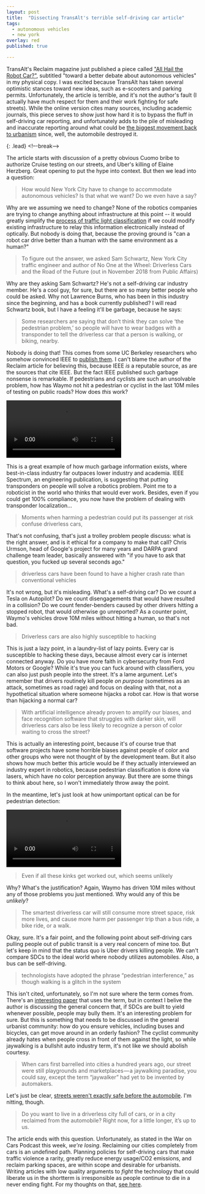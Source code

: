 ```yaml
---
layout: post
title:  "Dissecting TransAlt's terrible self-driving car article"
tags:
  - autonomous vehicles
  - new york
overlay: red
published: true

---
```


TransAlt's Reclaim magazine just published a piece called ["All Hail the Robot Car?"](https://medium.com/reclaim-magazine/all-hail-the-robot-car-8d672221b18e), subtitled "toward a better debate about autonomous vehicles" in my physical copy. I was excited because TransAlt has taken several optimistic stances toward new ideas, such as e-scooters and parking permits. Unfortunately, the article is terrible, and it's not the author's fault (I actually have much respect for them and their work fighting for safe streets). While the online version cites many sources, including academic journals, this piece serves to show just how hard it is to bypass the fluff in self-driving car reporting, and unfortunately adds to the pile of misleading and inaccurate reporting around what could be [the biggest movement back to urbanism](http://urban.codes/posts/new-york-self-driving-car-benefits) since, well, the automobile destroyed it.

{: .lead}
<!–-break-–>

The article starts with discussion of a pretty obvious Cuomo bribe to authorize Cruise testing on our streets, and Uber's killing of Elaine Herzberg. Great opening to put the hype into context. But then we lead into a question:

>How would New York City have to change to accommodate autonomous vehicles? Is that what we want? Do we even have a say?

Why are we assuming we need to change? None of the robotics companies are trying to change anything about infrastructure at this point -- it would greatly simplify the [process of traffic light classification](https://static.googleusercontent.com/media/research.google.com/en//pubs/archive/37259.pdf) if we could modify existing infrastructure to relay this information electronically instead of optically. But nobody is doing that, because the proving ground is "can a robot car drive better than a human with the same environment as a human?"

>To figure out the answer, we asked Sam Schwartz, New York City traffic engineer and author of No One at the Wheel: Driverless Cars and the Road of the Future (out in November 2018 from Public Affairs)

Why are they asking Sam Schwartz? He's not a self-driving car industry member. He's a cool guy, for sure, but there are so many better people who could be asked. Why not Lawrence Burns, who has been in this industry since the beginning, and has a book currently published? I will read Schwartz book, but I have a feeling it'll be garbage, because he says:

>Some researchers are saying that don’t think they can solve ‘the pedestrian problem,’ so people will have to wear badges with a transponder to tell the driverless car that a person is walking, or biking, nearby.

Nobody is doing that! This comes from some UC Berkeley researchers who somehow convinced IEEE to [publish them](https://spectrum.ieee.org/cars-that-think/transportation/self-driving/the-selfdriving-cars-bicycle-problem). I can't blame the author of the Reclaim article for believing this, because IEEE *is* a reputable source, as are the sources that cite IEEE. But the fact IEEE published such garbage nonsense is remarkable. If pedestrians and cyclists are such an unsolvable problem, how has Waymo not hit a pedestrian or cyclist in the last 10M miles of testing on public roads? How does *this* work?

<video src="/uploads/waymo_sxsw_bike.mp4" autoplay="true" loop="true"></video>

This is a great example of how much garbage information exists, where best-in-class industry far outpaces lower industry and academia. IEEE Spectrum, an engineering publication, is suggesting that putting transponders on people will solve a robotics problem. Point me to a roboticist in the world who thinks that would ever work. Besides, even if you could get 100% compliance, you now have the problem of dealing with transponder localization...

>Moments when harming a pedestrian could put its passenger at risk confuse driverless cars, 

That's not confusing, that's just a trolley problem people discuss: what is the right answer, and is it ethical for a company to make that call? Chris Urmson, head of Google's project for many years and DARPA grand challenge team leader, basically answered with "if you have to ask that question, you fucked up several seconds ago."

>driverless cars have been found to have a higher crash rate than conventional vehicles

It's not wrong, but it's misleading. What's a self-driving car? Do we count a Tesla on Autopilot? Do we count disengagements that would have resulted in a collision? Do we count fender-benders caused by other drivers hitting a stopped robot, that would otherwise go unreported? As a counter point, Waymo's vehicles drove 10M miles without hitting a human, so that's not bad.

>Driverless cars are also highly susceptible to hacking

This is just a lazy point, in a laundry-list of lazy points. Every car is susceptible to hacking these days, because almost every car is internet connected anyway. Do you have more faith in cybersecurity from Ford Motors or Google? While it's true you can fuck around with classifiers, you can also just push people into the street. It's a lame argument. Let's remember that drivers routinely kill people *on purpose* (sometimes as an attack, sometimes as road rage) and focus on dealing with that, not a hypothetical situation where someone hijacks a robot car. How is that worse than hijacking a normal car?

>With artificial intelligence already proven to amplify our biases, and face recognition software that struggles with darker skin, will driverless cars also be less likely to recognize a person of color waiting to cross the street?

This is actually an interesting point, because it's of course true that software projects have some horrible biases against people of color and other groups who were not thought of by the development team. But it also shows how much better this article would be if they actually interviewed an industry expert in robotics, because pedestrian classification is done via lasers, which have no color perception anyway. But there are some things to think about here, so I won't immediately throw away the point.

In the meantime, let's just look at how unimportant optical can be for pedestrian detection:

<video src="/uploads/waymo_dust.mp4" autoplay="true" loop="true"></video>

>Even if all these kinks get worked out, which seems unlikely

Why? What's the justification? Again, Waymo has driven 10M miles without any of those problems you just mentioned. Why would any of this be *unlikely*?

> The smartest driverless car will still consume more street space, risk more lives, and cause more harm per passenger trip than a bus ride, a bike ride, or a walk.

Okay, sure. It's a fair point, and the following point about self-driving cars pulling people out of public transit is a very real concern of mine too. But let's keep in mind that the status quo is Uber drivers killing people. We can't compare SDCs to the ideal world where nobody utilizes automobiles. Also, a bus can be self-driving.

>technologists have adopted the phrase “pedestrian interference,” as though walking is a glitch in the system

This isn't cited, unfortunately, so I'm not sure where the term comes from. There's an [interesting paper](http://profiles.arts.monash.edu.au/robert-sparrow/files/2017/12/ethics-driverless-vehicles-drunk-robots.pdf) that uses the term, but in context I belive the author is discussing the general concern that, if SDCs are built to yield whenever possible, people may bully them. It's an interesting problem for sure. But this is something that needs to be discussed in the general urbanist community: how do you ensure vehicles, including buses and bicycles, can get move around in an orderly fashion? The cyclist community already hates when people cross in front of them against the light, so while jaywalking is a bullshit auto industry term, it's not like we should abolish courtesy.

>When cars first barrelled into cities a hundred years ago, our street were still playgrounds and marketplaces — a jaywalking paradise, you could say, except the term “jaywalker” had yet to be invented by automakers.

Let's just be clear, [streets weren't exactly safe before the automobile](https://www.nytimes.com/2011/12/25/realestate/the-railroad-tracks-that-turned-a-street-into-death-avenue.html). I'm nitting, though.

>Do you want to live in a driverless city full of cars, or in a city reclaimed from the automobile? Right now, for a little longer, it’s up to us.

The article ends with this question. Unfortunately, as stated in the War on Cars Podcast this week, *we're losing*. Reclaiming our cities completely from cars is an undefined path. Planning policies for self-driving cars that make traffic violence a rarity, greatly reduce energy usage/CO2 emissions, and reclaim parking spaces, are within scope and desirable for urbanists. Writing articles with low quality arguments to *fight* the technology that could liberate us in the shortterm is irresponsible as people continue to die in a never ending fight. For my thoughts on that, [see here](http://urban.codes/posts/new-york-self-driving-car-benefits).
